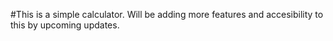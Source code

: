 #This is a simple calculator. Will be adding more features and accesibility to this by upcoming updates.
